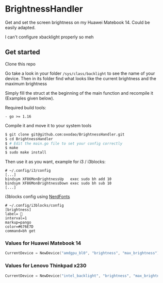# BrightnessHandler
Get and set the screen brightness on my Huawei Matebook 14. Could be easily adapted.

I can't configure xbacklight properly so meh

## Get started

Clone this repo

Go take a look in your folder `/sys/class/backlight` to see the name of your device. Then in its folder find what looks like the current brightness and the maximum brightness

Simply fill the struct at the beginning of the main function and recompile it (Examples given below).

Required build tools:
```
- go >= 1.16
```

Compile it and move it to your system tools
```bash
$ git clone git@github.com:oxodao/BrightnessHandler.git
$ cd BrightnessHandler
$ # Edit the main.go file to set your config correctly
$ make
$ sudo make install
```

Then use it as you want, example for i3 / i3blocks:

```
# ~/.config/i3/config
[...]
bindsym XF86MonBrightnessUp   exec sudo bh add 10                                        
bindsym XF86MonBrightnessDown exec sudo bh sub 10
[...]
```

i3blocks config using [NerdFonts](https://www.nerdfonts.com/)

```
# ~/.config/i3blocks/config
[brightness]
label=  
interval=1
markup=pango
color=#676E7D
command=bh get

```

### Values for Huawei Matebook 14
```go
CurrentDevice = NewDevice("amdgpu_bl0", "brightness", "max_brightness")
```

### Values for Lenovo Thinkpad x230
```go
CurrentDevice = NewDevice("intel_backlight", "brightness", "max_brightness")
```